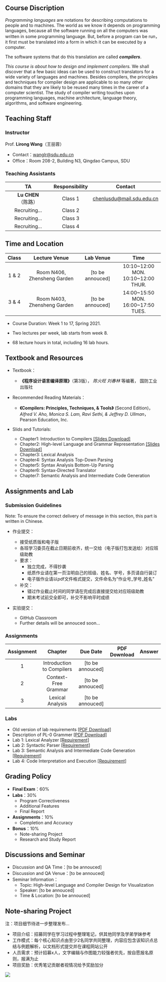 ## Course Discription

*Programming languages* are notations for describing computations to people and to machines. The world as we know it depends on programming languages, because all the software running on all the computers was written in some programming language. But, before a program can be run，it first must be translated into a form in which it can be executed by a computer.

The software systems that do this translation are called ***compilers***.

*This course is about how to design and implement compilers.* We shall discover that a few basic ideas can be used to construct translators for a wide variety of languages and machines. Besides compilers, the principles and techniques for compiler design are applicable to so many other domains that they are likely to be reused many times in the career of a computer scientist. The study of compiler writing touches upon programming languages, machine architecture, language theory, algorithms, and software engineering.



## Teaching Staff

### Instructor

Prof. **Lirong Wang**（王丽蓉）
  + Contact：wanglr@sdu.edu.cn
  + Office：Room 208-2, Building N3, Qingdao Campus, SDU


### Teaching Assistants

|TA|Responsibility|Contact|
|:-:|:-:|:-:|
|**Lu CHEN**（陈路）|Class 1|chenlusdu@mail.sdu.edu.cn|
|Recruiting...|Class 2||
|Recruiting...|Class 3||
|Recruiting...|Class 4||


## Time and Location

| Class |       Lecture Venue         |    Lab Venue     |   Time  |
| :---: | :-------------------------: | :--------------: | :-----: |
| 1 & 2 | Room N406, Zhensheng Garden | [to be annouced] |10:10~12:00 MON. <br> 10:10~12:00 THUR.|
| 3 & 4 | Room N403, Zhensheng Garden | [to be annouced] |14:00~15:50 MON. <br> 16:00~17:50 TUES.|


+ Course Duration: Week 1 to 17, Spring 2021.

+ Two lectures per week, lab starts from week 8.

+ 68 lecture hours in total, including 16 lab hours.

## Textbook and Resources

+ Textbook：
	+ **《程序设计语言编译原理》**（第3版）， *陈火旺 刘春林* 等编著， 国防工业出版社

+ Recommended Reading Materials：
	+ **《Compilers: Principles, Techniques, & Tools》**  (Second Edition)， *Alfred V. Aho, Monica S. Lam, Ravi Sethi, & Jeffrey D. Ullman*，Pearson Education, Inc.

+ Slids and Tutorials:
	+ Chapter1: Introduction to Compilers [[Slides Download]](./pdf/slides/chapter1_intro.pdf)
	+ Chapter2: High-level Language and Grammar Representation [[Slides Download]](./pdf/slides/chapter2_grammar.pdf)
	+ Chapter3: Lexical Analysis
	+ Chapter4: Syntax Analysis Top-Down Parsing
	+ Chapter5: Syntax Analysis Bottom-Up Parsing
	+ Chapter6: Syntax-Directed Translator
	+ Chapter7: Semantic Analysis and Intermediate Code Generation

## Assignments and Lab

### Submission Guidelines

Note: To ensure the correct delivery of message in this section, this part is written in Chinese.

+ 作业提交：
  + 接受纸质版和电子版
  + 各班学习委员在截止日期前收齐，统一交给（电子版打包发送给）对应班级助教
  + 要求：
  	+ 独立完成，不得抄袭
  	+ 纸质作业请在第一页注明自己的班级、姓名、学号，多页请自行装订
  	+ 电子版作业请以pdf文件格式提交，文件命名为“作业号_学号_姓名”
  + 补交：
  	+ 错过作业截止时间的同学请在完成后直接提交给对应班级助教
  	+ 期末考试前交全即可，补交不影响平时成绩

+ 实验提交：
  + GitHub Classroom
  + Further details will be annouced soon...

### Assignments

| Assignment |           Chapter           |     Due Date     |   PDF Download  |  Answer  |
| :--------: | :-------------------------: | :--------------: | :-------------: | :------: |
|1|Introduction to Compilers|[to be annouced]|||
|2|Context-Free Grammar|[to be annouced]|||
|3|Lexical Analysis|[to be annouced]|||


### Labs

+ Old version of lab requirements [[PDF Download]](./pdf/labs/lab-old.pdf)
+ Description of PL-0 Grammer [[PDF Download]]()
+ Lab 1: Lexical Analyzer [[Requirement]]()
+ Lab 2: Syntactic Parser [[Requirement]]()
+ Lab 3: Semantic Analysis and Intermediate Code Generation [[Requirement]]()
+ Lab 4: Code Interpretation and Execution [[Requirement]]()


## Grading Policy

+ **Final Exam**：60%
+ **Labs**：30%
	+ Program Correctiveness
	+ Additional Features
	+ Final Report
+ **Assignments**：10%
	+ Completion and Accuracy
+ **Bonus**：10%
	+ Note-sharing Project
	+ Research and Study Report


## Discussions and Seminar

+ Discussion and QA Time：[to be annouced]
+ Discussion and QA Venue：[to be annouced]
+ Seminar Information：
	+ Topic: High-level Language and Compiler Design for Visualization
	+ Speaker: [to be annouced]
	+ Time & Location: [to be annouced]


## Note-sharing Project

注：项目细节待进一步整理发布...

+ 项目介绍：招募同学在学习过程中整理笔记，供其他同学及学弟学妹参考
+ 工作模式：每个核心知识点由至少2名同学共同整理，内容应包含该知识点总结与例题解析，以文档形式提交并在课程网站公开
+ 人员需求：预计招募x人，文字编辑与作图能力较强者优先，按自愿报名原则，报满为止
+ 项目奖励：优秀笔记贡献者视情况给予奖励加分


![](./fig/Qingdao_gate.jpg)
